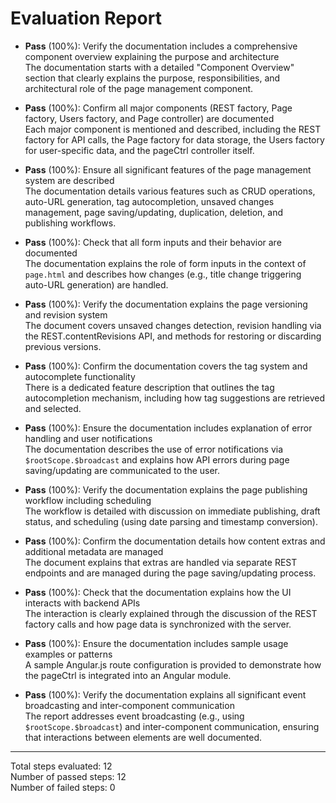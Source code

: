 # Evaluation Report

- **Pass** (100%): Verify the documentation includes a comprehensive component overview explaining the purpose and architecture  
  The documentation starts with a detailed "Component Overview" section that clearly explains the purpose, responsibilities, and architectural role of the page management component.

- **Pass** (100%): Confirm all major components (REST factory, Page factory, Users factory, and Page controller) are documented  
  Each major component is mentioned and described, including the REST factory for API calls, the Page factory for data storage, the Users factory for user-specific data, and the pageCtrl controller itself.

- **Pass** (100%): Ensure all significant features of the page management system are described  
  The documentation details various features such as CRUD operations, auto-URL generation, tag autocompletion, unsaved changes management, page saving/updating, duplication, deletion, and publishing workflows.

- **Pass** (100%): Check that all form inputs and their behavior are documented  
  The documentation explains the role of form inputs in the context of `page.html` and describes how changes (e.g., title change triggering auto-URL generation) are handled.

- **Pass** (100%): Verify the documentation explains the page versioning and revision system  
  The document covers unsaved changes detection, revision handling via the REST.contentRevisions API, and methods for restoring or discarding previous versions.

- **Pass** (100%): Confirm the documentation covers the tag system and autocomplete functionality  
  There is a dedicated feature description that outlines the tag autocompletion mechanism, including how tag suggestions are retrieved and selected.

- **Pass** (100%): Ensure the documentation includes explanation of error handling and user notifications  
  The documentation describes the use of error notifications via `$rootScope.$broadcast` and explains how API errors during page saving/updating are communicated to the user.

- **Pass** (100%): Verify the documentation explains the page publishing workflow including scheduling  
  The workflow is detailed with discussion on immediate publishing, draft status, and scheduling (using date parsing and timestamp conversion).

- **Pass** (100%): Confirm the documentation details how content extras and additional metadata are managed  
  The document explains that extras are handled via separate REST endpoints and are managed during the page saving/updating process.

- **Pass** (100%): Check that the documentation explains how the UI interacts with backend APIs  
  The interaction is clearly explained through the discussion of the REST factory calls and how page data is synchronized with the server.

- **Pass** (100%): Ensure the documentation includes sample usage examples or patterns  
  A sample Angular.js route configuration is provided to demonstrate how the pageCtrl is integrated into an Angular module.

- **Pass** (100%): Verify the documentation explains all significant event broadcasting and inter-component communication  
  The report addresses event broadcasting (e.g., using `$rootScope.$broadcast`) and inter-component communication, ensuring that interactions between elements are well documented.

---

Total steps evaluated: 12  
Number of passed steps: 12  
Number of failed steps: 0